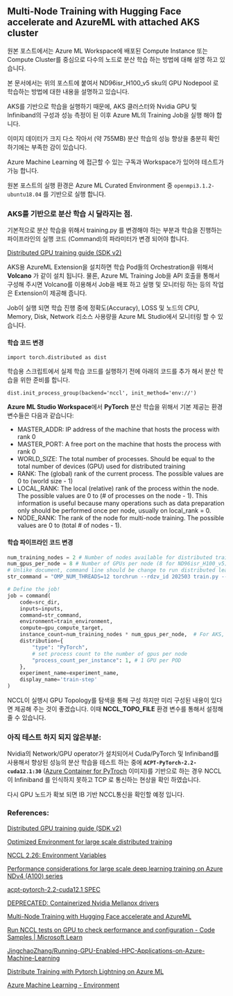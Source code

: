 ## Multi-Node Training with Hugging Face accelerate and AzureML with attached AKS cluster

원본 포스트에서는 Azure ML Workspace에 배포된 Compute Instance 또는 Compute Cluster를 중심으로 다수의 노드로 분산 학습 하는 방법에 대해 설명 하고 있습니다.

본 문서에서는 위의 포스트에 붙여서 ND96isr_H100_v5 sku의 GPU Nodepool 로 학습하는 방법에 대한 내용을 설명하고 있습니다.

AKS를 기반으로 학습을 실행하기 때문에, AKS 클러스터와 Nvidia GPU 및 Infiniband의 구성과 성능 측정이 된 이후 Azure ML의 Training Job을 실행 해야 합니다.

이미지 데이터가 크지 다소 작아서 (약 755MB) 분산 학습의 성능 향상을 충분히 확인 하기에는 부족한 감이 있습니다.

Azure Machine Learning 에 접근할 수 있는 구독과 Workspace가 있어야 테스트가 가능 합니다.

원본 포스트의 실행 환경은 Azure ML Curated Environment 중 ```openmpi3.1.2-ubuntu18.04``` 를 기반으로 실행 합니다.


### AKS를 기반으로 분산 학습 시 달라지는 점.

기본적으로 분산 학습을 위해서 training.py 를 변경해야 하는 부분과 학습을 진행하는 파이프라인의 실행 코드 (Command)의 파라미터가 변경 되어야 합니다.

[Distributed GPU training guide (SDK v2)](https://learn.microsoft.com/en-us/azure/machine-learning/how-to-train-distributed-gpu?view=azureml-api-2)  

AKS용 AzureML Extension을 설치하면 학습 Pod들의 Orchestration을 위해서 **Volcano** 가 같이 설치 됩니다. 물론, Azure ML Training Job을 API 호출을 통해서 구성해 주시면 Volcano를 이용해서 Job을 배포 하고 실행 및 모니터링 하는 등의 작업은 Extension이 제공해 줍니다.

Job이 실행 되면 학습 진행 중에 정확도(Accuracy), LOSS 및 노드의 CPU, Memory, Disk, Network 리소스 사용량을 Azure ML Studio에서 모니터링 할 수 있습니다. 

#### 학습 코드 변경

```
import torch.distributed as dist
```

학습용 스크립트에서 실제 학습 코드를 실행하기 전에 아래의 코드를 추가 해서 분산 학습을 위한 준비를 합니다.
```
dist.init_process_group(backend='nccl', init_method='env://')
```

**Azure ML Studio Workspace**에서 **PyTorch** 분산 학습을 위해서 기본 제공는 환경 변수들은 다음과 같습니다:

- MASTER_ADDR: IP address of the machine that hosts the process with rank 0
- MASTER_PORT: A free port on the machine that hosts the process with rank 0
- WORLD_SIZE: The total number of processes. Should be equal to the total number of devices (GPU) used for distributed training
- RANK: The (global) rank of the current process. The possible values are 0 to (world size - 1)
- LOCAL_RANK: The local (relative) rank of the process within the node. The possible values are 0 to (# of processes on the node - 1). This information is useful because many operations such as data preparation only should be performed once per node, usually on local_rank = 0.
- NODE_RANK: The rank of the node for multi-node training. The possible values are 0 to (total # of nodes - 1).

#### 학습 파이프라인 코드 변경

```python
num_training_nodes = 2 # Number of nodes available for distributed training
num_gpus_per_node = 8 # Number of GPUs per node (8 for ND96isr_H100_v5)
# Unlike document, command line should be change to run distributed learning.
str_command = "OMP_NUM_THREADS=12 torchrun --rdzv_id 202503 train.py --data_dir ${{inputs.pets}} --with_tracking --checkpointing_steps epoch --output_dir ./outputs"

# Define the job!
job = command(
    code=src_dir,
    inputs=inputs,
    command=str_command,
    environment=train_environment,
    compute=gpu_compute_target,
    instance_count=num_training_nodes * num_gpus_per_node,  # For AKS, we need to set the number of instances to WORLD_SIZE instead of # of nodes.
    distribution={
        "type": "PyTorch",
        # set process count to the number of gpus per node
        "process_count_per_instance": 1, # 1 GPU per POD
    },
    experiment_name=experiment_name,
    display_name='train-step'
)
```



NCCL이 실행시 GPU Topology를 탐색을 통해 구성 하지만 미리 구성된 내용이 있다면 제공해 주는 것이 좋겠습니다. 이때 **NCCL_TOPO_FILE** 환경 변수를 통해서 설정해 줄 수 있습니다.

### 아직 테스트 하지 되지 않은부분:

Nvidia의 Network/GPU operator가 설치되어서 Cuda/PyTorch 및 Infiniband를 사용해서 향상된 성능의 분산 학습을 테스트 하는 중에
**```ACPT-PyTorch-2.2-cuda12.1:30```** ([Azure Container for PyTroch](https://learn.microsoft.com/en-us/azure/machine-learning/resource-azure-container-for-pytorch?view=azureml-api-2) 이미지)를 기반으로 하는 경우 NCCL이 Infiniband 를 인식하지 못하고 TCP 로 통신하는 현상을 확인 하였습니다.

다시 GPU 노드가 확보 되면 IB 기반 NCCL통신을 확인할 예정 입니다.

### References:

[Distributed GPU training guide (SDK v2)](https://learn.microsoft.com/en-us/azure/machine-learning/how-to-train-distributed-gpu?view=azureml-api-2)  

[Optimized Environment for large scale distributed training](https://github.com/Azure/azureml-examples/blob/main/best-practices/largescale-deep-learning/Environment/ACPT.md)  

[NCCL 2.26: Environment Variables](https://docs.nvidia.com/deeplearning/nccl/user-guide/docs/env.html)  

[Performance considerations for large scale deep learning training on Azure NDv4 (A100) series](https://techcommunity.microsoft.com/blog/azurehighperformancecomputingblog/performance-considerations-for-large-scale-deep-learning-training-on-azure-ndv4-/2693834)  

[acpt-pytorch-2.2-cuda12.1 SPEC](https://github.com/Azure/azureml-assets/blob/main/assets/training/general/environments/acpt-pytorch-2.2-cuda12.1/spec.yaml)  

[DEPRECATED: Containerized Nvidia Mellanox drivers](https://github.com/Mellanox/ofed-docker)  

[Multi-Node Training with Hugging Face accelerate and AzureML](https://nateraw.com/posts/multinode_training_accelerate_azureml.html)  

[Run NCCL tests on GPU to check performance and configuration - Code Samples | Microsoft Learn](https://learn.microsoft.com/en-us/samples/azure/azureml-examples/run-nccl-tests-on-gpu-to-check-performance-and-configuration/)  

[JingchaoZhang/Running-GPU-Enabled-HPC-Applications-on-Azure-Machine-Learning](https://github.com/JingchaoZhang/Running-GPU-Enabled-HPC-Applications-on-Azure-Machine-Learning)  

[Distribute Training with Pytorch Lightning on Azure ML](https://medium.com/@felipe.villa.gen/distribute-traning-with-pytorch-lightning-on-azure-ml-512e0cb1728f)  

[Azure Machine Learning - Environment](https://azure.github.io/azureml-cheatsheets/docs/cheatsheets/python/v1/environment/#:~:text=To%20set%20environment%20variables%20use%20the%20environment_variables%3A%20Dict%5Bstr%2C,the%20process%20where%20the%20user%20script%20is%20executed.)  
